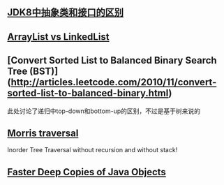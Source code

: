 [JDK8中抽象类和接口的区别](http://www.javacodegeeks.com/2014/04/abstract-class-versus-interface-in-the-jdk-8-era.html)
--------------------
[ArrayList vs LinkedList](http://www.javacodegeeks.com/2013/12/arraylist-vs-linkedlist.html)
------------------
[Convert Sorted List to Balanced Binary Search Tree (BST)] (http://articles.leetcode.com/2010/11/convert-sorted-list-to-balanced-binary.html)
---------------------
此处讨论了递归中top-down和bottom-up的区别，不过是基于树来说的

[Morris traversal](http://www.cnblogs.com/AnnieKim/archive/2013/06/15/MorrisTraversal.html)
---------------------
Inorder Tree Traversal without recursion and without stack!

[Faster Deep Copies of Java Objects](http://javatechniques.com/blog/faster-deep-copies-of-java-objects/)
----------------------
